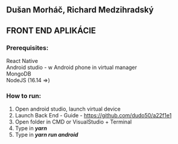 
## Dušan Morháč, Richard Medzihradský

## FRONT END APLIKÁCIE

### Prerequisites:
React Native\
Android studio - w Android phone in virtual manager\
MongoDB\
NodeJS (16.14 =>)

### How to run:
1. Open android studio, launch virtual device  
2. Launch Back End - Guide - https://github.com/dudo50/a22f1e1
3. Open folder in CMD or VisualStudio + Terminal
4. Type in ***yarn***
5. Type in ***yarn run android***

